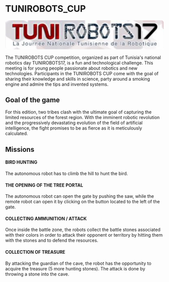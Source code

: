 # TUNIROBOTS_CUP

![alt text][logo]

[logo]: https://github.com/AABelkhiria/TUNIROBOTS_CUP/blob/master/Logo.png

The TUNIROBOTS CUP competition, organized as part of Tunisia's national robotics day TUNIROBOTS17, is a fun and technological challenge.
This meeting is for young people passionate about robotics and new technologies.
Participants in the TUNIROBOTS CUP come with the goal of sharing their knowledge and skills in science, party around a smoking engine and admire the tips and invented systems.

## Goal of the game

For this edition, two tribes clash with the ultimate goal of capturing the limited resources of the forest region.
With the imminent robotic revolution and the progressively devastating evolution of the field of artificial intelligence, the fight promises to be as fierce as it is meticulously calculated.

## Missions

#### BIRD HUNTING

The autonomous robot has to climb the hill to hunt the bird.

#### THE OPENING OF THE TREE PORTAL

The autonomous robot can open the gate by pushing the saw, while the remote robot can open it by clicking on the button located to the left of the gate.

#### COLLECTING AMMUNITION / ATTACK

Once inside the battle zone, the robots collect the battle stones associated with their colors in order to attack their opponent or territory by hitting them with the stones and to defend the resources.

#### COLLECTION OF TREASURE

By attacking the guardian of the cave, the robot has the opportunity to acquire the treasure (5 more hunting stones).
The attack is done by throwing a stone into the cave.
